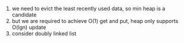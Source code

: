 1. we need to evict the least recently used data, so min heap is a candidate
2. but we are required to achieve O(1) get and put, heap only supports O(lgn) update
3. consider doubly linked list